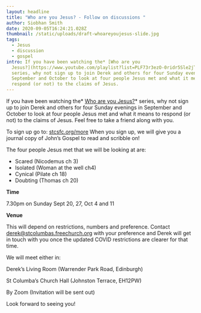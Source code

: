 ```yaml
---
layout: headline
title: "Who are you Jesus? - Follow on discussions "
author: Siobhan Smith
date: 2020-09-05T16:24:21.028Z
thumbnail: /static/uploads/draft-whoareyoujesus-slide.jpg
tags:
  - Jesus
  - discussion
  - gospel
intro: If you have been watching the* [Who are you
  Jesus?](https://www.youtube.com/playlist?list=PLF73r3ezO-0ridr5Sle2jT-IeUygnu0at)*
  series, why not sign up to join Derek and others for four Sunday evenings in
  September and October to look at four people Jesus met and what it means to
  respond (or not) to the claims of Jesus.
---
```

If you have been watching the* [Who are you Jesus?](https://www.youtube.com/playlist?list=PLF73r3ezO-0ridr5Sle2jT-IeUygnu0at)* series, why not sign up to join Derek and others for four Sunday evenings in September and October to look at four people Jesus met and what it means to respond (or not) to the claims of Jesus. Feel free to take a friend along with you. 

To sign up go to: [stcsfc.org/more](https://stcs.elvanto.eu/form/?id=8598e2dc-a9d3-460b-b45f-314215955fe9) When you sign up, we will give you a journal copy of John’s Gospel to read and scribble on!

The four people Jesus met that we will be looking at are:

* Scared (Nicodemus ch 3)
* Isolated (Woman at the well ch4)
* Cynical (Pilate ch 18)
* Doubting (Thomas ch 20)

**Time**

7.30pm on Sunday Sept 20, 27, Oct 4 and 11

**Venue**

This will depend on restrictions, numbers and preference. Contact [derek@stcolumbas.freechurch.org]([derek@stcolumbas.freechurch.org](mailto:derek@stcolumbas.freechurch.org)) with your preference and Derek will get in touch with you once the updated COVID restrictions are clearer for that time.

We will meet either in:

Derek’s Living Room (Warrender Park Road, Edinburgh)

St Columba’s Church Hall (Johnston Terrace, EH12PW)

By Zoom (Invitation will be sent out)

Look forward to seeing you!